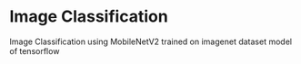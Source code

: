 #  Image Classification 
  Image Classification using MobileNetV2 trained on imagenet dataset model of tensorflow
